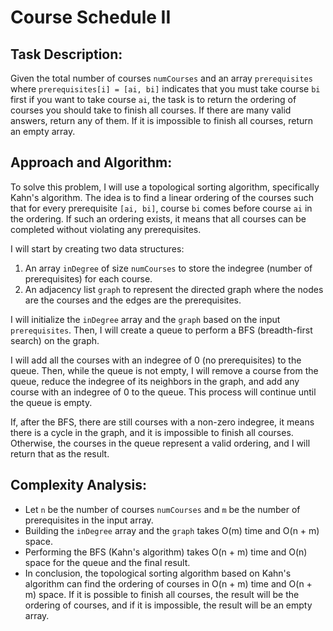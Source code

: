 # Course Schedule II

## Task Description:
Given the total number of courses `numCourses` and an array `prerequisites` where `prerequisites[i] = [ai, bi]` indicates that you must take course `bi` first if you want to take course `ai`, the task is to return the ordering of courses you should take to finish all courses. If there are many valid answers, return any of them. If it is impossible to finish all courses, return an empty array.

## Approach and Algorithm:
To solve this problem, I will use a topological sorting algorithm, specifically Kahn's algorithm. The idea is to find a linear ordering of the courses such that for every prerequisite `[ai, bi]`, course `bi` comes before course `ai` in the ordering. If such an ordering exists, it means that all courses can be completed without violating any prerequisites.

I will start by creating two data structures:
1. An array `inDegree` of size `numCourses` to store the indegree (number of prerequisites) for each course.
2. An adjacency list `graph` to represent the directed graph where the nodes are the courses and the edges are the prerequisites.

I will initialize the `inDegree` array and the `graph` based on the input `prerequisites`. Then, I will create a queue to perform a BFS (breadth-first search) on the graph.

I will add all the courses with an indegree of 0 (no prerequisites) to the queue. Then, while the queue is not empty, I will remove a course from the queue, reduce the indegree of its neighbors in the graph, and add any course with an indegree of 0 to the queue. This process will continue until the queue is empty.

If, after the BFS, there are still courses with a non-zero indegree, it means there is a cycle in the graph, and it is impossible to finish all courses. Otherwise, the courses in the queue represent a valid ordering, and I will return that as the result.

## Complexity Analysis:
- Let `n` be the number of courses `numCourses` and `m` be the number of prerequisites in the input array.
- Building the `inDegree` array and the `graph` takes O(m) time and O(n + m) space.
- Performing the BFS (Kahn's algorithm) takes O(n + m) time and O(n) space for the queue and the final result.
- In conclusion, the topological sorting algorithm based on Kahn's algorithm can find the ordering of courses in O(n + m) time and O(n + m) space. If it is possible to finish all courses, the result will be the ordering of courses, and if it is impossible, the result will be an empty array.
